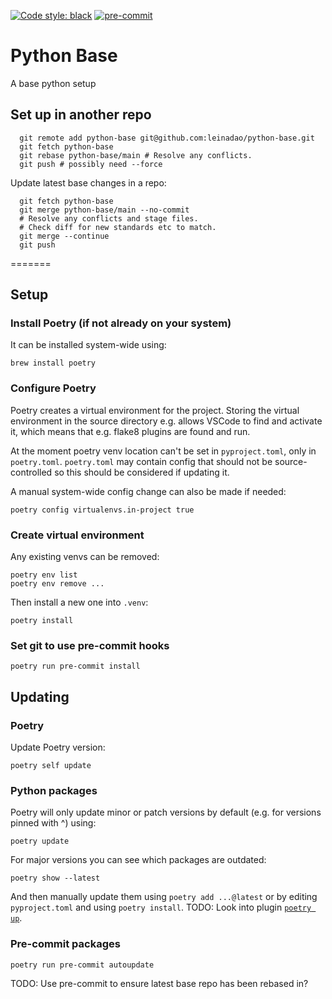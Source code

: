 [![Code style: black](https://img.shields.io/badge/code%20style-black-000000.svg)](https://github.com/psf/black)
[![pre-commit](https://img.shields.io/badge/pre--commit-enabled-brightgreen?logo=pre-commit&logoColor=white)](https://github.com/pre-commit/pre-commit)

# Python Base
A base python setup

## Set up in another repo
```
  git remote add python-base git@github.com:leinadao/python-base.git
  git fetch python-base
  git rebase python-base/main # Resolve any conflicts.
  git push # possibly need --force
```
Update latest base changes in a repo:
```
  git fetch python-base
  git merge python-base/main --no-commit
  # Resolve any conflicts and stage files.
  # Check diff for new standards etc to match.
  git merge --continue
  git push
```

=======

## Setup
### Install Poetry (if not already on your system)
It can be installed system-wide using:
```
brew install poetry
```

### Configure Poetry
Poetry creates a virtual environment for the project. Storing the virtual environment in the source directory
e.g. allows VSCode to find and activate it, which means that e.g. flake8 plugins are found and run.

At the moment poetry venv location can't be set in `pyproject.toml`, only in `poetry.toml`.
`poetry.toml` may contain config that should not be source-controlled so this should be considered if updating it.

A manual system-wide config change can also be made if needed:
```
poetry config virtualenvs.in-project true
```

### Create virtual environment
Any existing venvs can be removed:
```
poetry env list
poetry env remove ...
```
Then install a new one into `.venv`:
```
poetry install
```

### Set git to use pre-commit hooks
```
poetry run pre-commit install
```

## Updating
### Poetry
Update Poetry version:
```
poetry self update
```

### Python packages
Poetry will only update minor or patch versions by default (e.g. for versions pinned with ^) using:
```
poetry update
```

For major versions you can see which packages are outdated:
```
poetry show --latest
```
And then manually update them using `poetry add ...@latest` or by editing `pyproject.toml` and using `poetry install`.
TODO: Look into plugin [`poetry up`](https://github.com/MousaZeidBaker/poetry-plugin-up).

### Pre-commit packages
```
poetry run pre-commit autoupdate
```

TODO: Use pre-commit to ensure latest base repo has been rebased in?